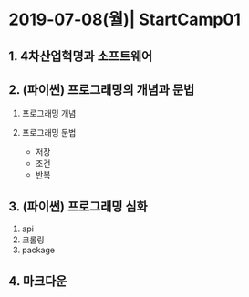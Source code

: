 # 2019-07-08(월)| StartCamp01

## 1. 4차산업혁명과 소프트웨어

## 2. (파이썬) 프로그래밍의 개념과 문법

1. 프로그래밍 개념 

2. 프로그래밍 문법
   - 저장
   - 조건
   - 반복

## 3. (파이썬) 프로그래밍 심화

1. api
2. 크롤링
3. package

## 4. 마크다운